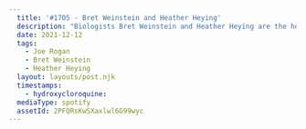 ```yaml
---
  title: '#1705 - Bret Weinstein and Heather Heying'
  description: "Biologists Bret Weinstein and Heather Heying are the hosts of the \"DarkHorse Podcast\" and authors of \"A Hunter-Gatherer's Guide to the 21st Century: Evolution and the Challenges of Modern Life.\" Look for it on September 14, 2021."
  date: 2021-12-12
  tags:
    - Joe Rogan
    - Bret Weinstein
    - Heather Heying
  layout: layouts/post.njk
  timestamps:
    - hydroxycloroquine:
  mediaType: spotify
  assetId: 2PFQRsKwSXaxlwl6G99wyc
---
```

